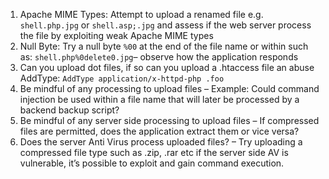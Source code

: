1.  Apache MIME Types: Attempt to upload a renamed file e.g. `shell.php.jpg` or `shell.asp;.jpg` and assess if the web server process the file by exploiting weak Apache MIME types
2.  Null Byte: Try a null byte `%00` at the end of the file name or within such as: `shell.php%0delete0.jpg`– observe how the application responds
3.  Can you upload dot files, if so can you upload a .htaccess file an abuse AddType: `AddType application/x-httpd-php .foo`
4.  Be mindful of any processing to upload files – Example: Could command injection be used within a file name that will later be processed by a backend backup script?
5.  Be mindful of any server side processing to upload files – If compressed files are permitted, does the application extract them or vice versa?
6.  Does the server Anti Virus process uploaded files? – Try uploading a compressed file type such as .zip, .rar etc if the server side AV is vulnerable, it’s possible to exploit and gain command execution.